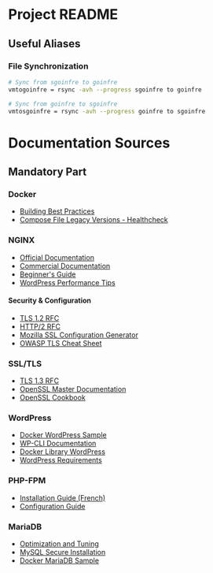# Project README

## Useful Aliases

### File Synchronization
```bash
# Sync from sgoinfre to goinfre
vmtogoinfre = rsync -avh --progress sgoinfre to goinfre

# Sync from goinfre to sgoinfre  
vmtosgoinfre = rsync -avh --progress goinfre to sgoinfre
```

# Documentation Sources

## Mandatory Part

### Docker
- [Building Best Practices](https://docs.docker.com/build/building/best-practices/)
- [Compose File Legacy Versions - Healthcheck](https://docs.docker.com/reference/compose-file/legacy-versions/#healthcheck)

### NGINX
- [Official Documentation](https://nginx.org/en/docs/)
- [Commercial Documentation](https://docs.nginx.com/)
- [Beginner's Guide](https://nginx.org/en/docs/beginners_guide.html)
- [WordPress Performance Tips](https://blog.nginx.org/blog/9-tips-for-improving-wordpress-performance-with-nginx)

#### Security & Configuration
- [TLS 1.2 RFC](https://datatracker.ietf.org/doc/html/rfc5246)
- [HTTP/2 RFC](https://datatracker.ietf.org/doc/html/rfc7540)
- [Mozilla SSL Configuration Generator](https://ssl-config.mozilla.org/#server=nginx&version=1.27.3&config=modern&openssl=3.4.0&guideline=5.7)
- [OWASP TLS Cheat Sheet](https://cheatsheetseries.owasp.org/cheatsheets/Transport_Layer_Security_Cheat_Sheet.html)

### SSL/TLS
- [TLS 1.3 RFC](https://datatracker.ietf.org/doc/html/rfc8446)
- [OpenSSL Master Documentation](https://docs.openssl.org/master/)
- [OpenSSL Cookbook](https://www.feistyduck.com/library/openssl-cookbook/)

### WordPress
- [Docker WordPress Sample](https://docs.docker.com/reference/samples/wordpress/)
- [WP-CLI Documentation](https://wp-cli.org/)
- [Docker Library WordPress](https://github.com/docker-library/wordpress)
- [WordPress Requirements](https://wordpress.org/about/requirements/)

### PHP-FPM
- [Installation Guide (French)](https://www.php.net/manual/fr/install.fpm.php)
- [Configuration Guide](https://www.php.net/manual/en/install.fpm.configuration.php)

### MariaDB
- [Optimization and Tuning](https://mariadb.com/docs/server/ha-and-performance/optimization-and-tuning)
- [MySQL Secure Installation](https://mariadb.com/docs/server/clients-and-utilities/legacy-clients-and-utilities/mysql_secure_installation)
- [Docker MariaDB Sample](https://docs.docker.com/reference/samples/mariadb/)

